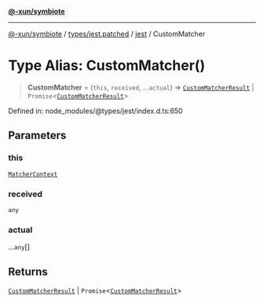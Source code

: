 [**@-xun/symbiote**](../../../../../README.md)

***

[@-xun/symbiote](../../../../../README.md) / [types/jest.patched](../../../README.md) / [jest](../README.md) / CustomMatcher

# Type Alias: CustomMatcher()

> **CustomMatcher** = (`this`, `received`, ...`actual`) => [`CustomMatcherResult`](../interfaces/CustomMatcherResult.md) \| `Promise`\<[`CustomMatcherResult`](../interfaces/CustomMatcherResult.md)\>

Defined in: node\_modules/@types/jest/index.d.ts:650

## Parameters

### this

[`MatcherContext`](MatcherContext.md)

### received

`any`

### actual

...`any`[]

## Returns

[`CustomMatcherResult`](../interfaces/CustomMatcherResult.md) \| `Promise`\<[`CustomMatcherResult`](../interfaces/CustomMatcherResult.md)\>
